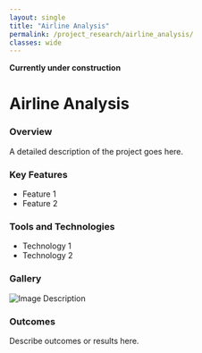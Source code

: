 ```yaml
---
layout: single
title: "Airline Analysis"
permalink: /project_research/airline_analysis/
classes: wide
---
```

<strong>Currently under construction</strong>
# Airline Analysis

### Overview
A detailed description of the project goes here.

### Key Features
- Feature 1
- Feature 2

### Tools and Technologies
- Technology 1
- Technology 2

### Gallery
![Image Description](path_to_project_image)

### Outcomes
Describe outcomes or results here.